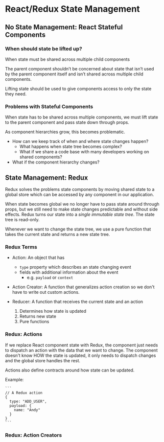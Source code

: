# React/Redux State Management

## No State Management: React Stateful Components

### When should state be lifted up?
When state must be shared across multiple child components

The parent component shouldn’t be concerned about state that
isn’t used by the parent component itself and isn’t shared across multiple child components.

Lifting state should be used to give components access to only the state they need.

### Problems with Stateful Components
When state has to be shared across multiple components, we must lift state to the parent component and pass state down through props.

As component hierarchies grow, this becomes problematic.
- How can we keep track of when and where state changes happen?
  - What happens when state tree becomes complex?
  - What if we share a code base with many developers working on shared components?
- What if the component hierarchy changes?

## State Management: Redux
Redux solves the problems state components by moving shared state to a global store which can be accessed by any component in our application.

When state becomes global we no longer have to pass state around through props, but we still need to make state changes predictable and without side effects.
Redux turns our state into a *single immutable state tree*. The state tree is read-only.

Whenever we want to change the state tree, we use a pure function that takes
the current state and returns a new state tree.

### Redux Terms
- Action: An object that has
  - `type` property which describes an state changing event
  - fields with additional information about the event
    - e.g. `payload` or `context`
	
- Action Creator: A function that generalizes action creation so we don't have to write
  out custom actions.

- Reducer: A function that receives the current state and an action
  1. Determines how state is updated
  2. Returns new state
  3. Pure functions

### Redux: Actions
If we replace React component state with Redux, the component just needs to
dispatch an action with the data that we want to change. The component doesn't
know HOW the state is updated, it only needs to dispatch changes and the global store
handles the rest.

Actions also define contracts around how state can be updated.

Example:

    ```
    // A Redux action
    {
      type: "ADD_USER",
      payload: {
        name: "Andy"
      }
    }
    ```

### Redux: Action Creators